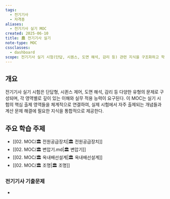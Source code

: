 ```yaml
---
tags:
  - 전기기사
  - 자격증
aliases:
  - 전기기사 실기 MOC
created: 2025-06-10
title: 🏛️ 전기기사 실기
note-type: MOC
cssclasses:
  - dashboard
scope: 전기기사 실기 시험(단답, 시퀀스, 도면 해석, 감리 등) 관련 지식을 구조화하고 학습 자료를 연결.
---
```


## 개요
전기기사 실기 시험은 단답형, 시퀸스 제어, 도면 해석, 감리 등 다양한 유형의 문제로 구성되며, 각 영역별로 깊이 있는 이해와 실무 적용 능력이 요구된다. 이 MOC는 실기 시험의 핵심 출제 영역들을 체계적으로 연결하여, 실제 시험에서 자주 출제되는 개념들과 계산 문제 해결에 필요한 지식을 통합적으로 제공한다.

## 주요 학습 주제
 - [[02. MOC/🏛️ 전원공급장치|🏛️ 전원공급장치]]
 - [[02. MOC/🏛️ 변압기.md|🏛️ 변압기]]
 - [[02. MOC/🏛️ 옥내배선설계|🏛️ 옥내배선설계]]
- [[02. MOC/🏛️ 조명|🏛️ 조명]]

### 전기기사 기출문제
- 
